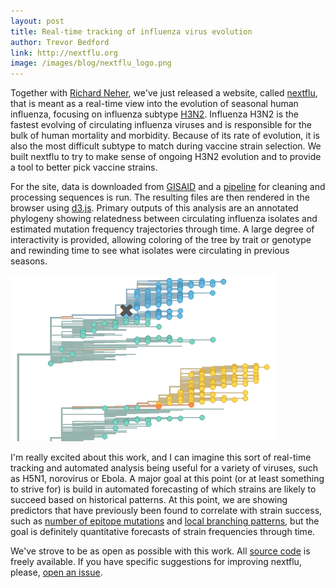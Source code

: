 ```yaml
---
layout: post
title: Real-time tracking of influenza virus evolution
author: Trevor Bedford
link: http://nextflu.org
image: /images/blog/nextflu_logo.png
---
```


Together with [Richard Neher](https://neherlab.wordpress.com/), we've just released a website, called [nextflu](http://nextflu.org), that is meant as a real-time view into the evolution of seasonal human influenza, focusing on influenza subtype [H3N2](http://en.wikipedia.org/wiki/Influenza_A_virus_subtype_H3N2). Influenza H3N2 is the fastest evolving of circulating influenza viruses and is responsible for the bulk of human mortality and morbidity. Because of its rate of evolution, it is also the most difficult subtype to match during vaccine strain selection. We built nextflu to try to make sense of ongoing H3N2 evolution and to provide a tool to better pick vaccine strains.

For the site, data is downloaded from [GISAID](http://gisaid.org) and a [pipeline](https://github.com/blab/nextflu/tree/master/augur) for cleaning and processing sequences is run. The resulting files are then rendered in the browser using [d3.js](http://d3js.org/). Primary outputs of this analysis are an annotated phylogeny showing relatedness between circulating influenza isolates and estimated mutation frequency trajectories through time. A large degree of interactivity is provided, allowing coloring of the tree by trait or genotype and rewinding time to see what isolates were circulating in previous seasons.

![](/images/blog/nextflu_tree.png)

I'm really excited about this work, and I can imagine this sort of real-time tracking and automated analysis being useful for a variety of viruses, such as H5N1, norovirus or Ebola. A major goal at this point (or at least something to strive for) is build in automated forecasting of which strains are likely to succeed based on historical patterns. At this point, we are showing predictors that have previously been found to correlate with strain success, such as [number of epitope mutations](http://www.nature.com/nature/journal/v507/n7490/abs/nature13087.html) and [local branching patterns](http://elifesciences.org/content/3/e03568), but the goal is definitely quantitative forecasts of strain frequencies through time.

We've strove to be as open as possible with this work. All [source code](https://github.com/blab/nextflu) is freely available. If you have specific suggestions for improving nextflu, please, [open an issue](https://github.com/blab/nextflu/issues).
